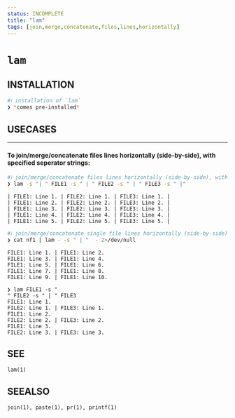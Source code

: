 ```yaml
---
status: INCOMPLETE
title: "lam"
tags: [join,merge,concatenate,files,lines,horizontally]
---
```


# `lam`

## INSTALLATION


```bash
#ℹ︎ installation of `lam`
❯ *comes pre-installed*
```


## USECASES

----
#### To join/merge/concatenate files lines horizontally (side-by-side), with specified seperator strings:


```bash
#ℹ︎ join/merge/concatenate files lines horizontally (side-by-side), with specified seperator strings
❯ lam -s "| " FILE1 -s " | " FILE2 -s " | " FILE3 -s " |"
```

    | FILE1: Line 1. | FILE2: Line 1. | FILE3: Line 1. |
    | FILE1: Line 2. | FILE2: Line 2. | FILE3: Line 2. |
    | FILE1: Line 3. | FILE2: Line 3. | FILE3: Line 3. |
    | FILE1: Line 4. | FILE2: Line 4. | FILE3: Line 4. |
    | FILE1: Line 5. | FILE2: Line 5. | FILE3: Line 5. |


```bash
#ℹ︎ join/merge/concatenate single file lines horizontally (side-by-side), with specified seperator strings
❯ cat nf1 | lam - -s " | "  - 2>/dev/null
```

    FILE1: Line 1. | FILE1: Line 2.
    FILE1: Line 3. | FILE1: Line 4.
    FILE1: Line 5. | FILE1: Line 6.
    FILE1: Line 7. | FILE1: Line 8.
    FILE1: Line 9. | FILE1: Line 10.

    ❯ lam FILE1 -s "
    " FILE2 -s " | " FILE3
    FILE1: Line 1.
    FILE2: Line 1. | FILE3: Line 1.
    FILE1: Line 2.
    FILE2: Line 2. | FILE3: Line 2.
    FILE1: Line 3.
    FILE2: Line 3. | FILE3: Line 3.


## SEE

    lam(1)

## SEEALSO

    join(1), paste(1), pr(1), printf(1)


